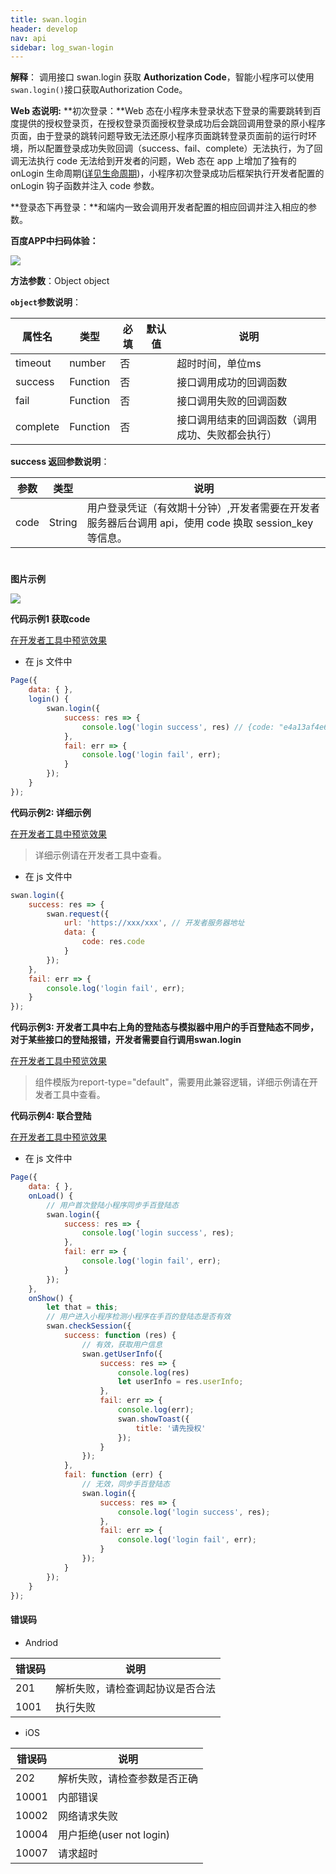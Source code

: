 ```yaml
---
title: swan.login
header: develop
nav: api
sidebar: log_swan-login
---
```

  

**解释**： 调用接口 swan.login 获取 **Authorization Code**，智能小程序可以使用`swan.login()`接口获取Authorization Code。

**Web 态说明:**
**初次登录：**Web 态在小程序未登录状态下登录的需要跳转到百度提供的授权登录页，在授权登录页面授权登录成功后会跳回调用登录的原小程序页面，由于登录的跳转问题导致无法还原小程序页面跳转登录页面前的运行时环境，所以配置登录成功失败回调（success、fail、complete）无法执行，为了回调无法执行 code 无法给到开发者的问题，Web 态在 app 上增加了独有的 onLogin 生命周期([详见生命周期](https://smartprogram.baidu.com/docs/develop/framework/app_service_register/))，小程序初次登录成功后框架执行开发者配置的 onLogin 钩子函数并注入 code 参数。

**登录态下再登录：**和端内一致会调用开发者配置的相应回调并注入相应的参数。


**百度APP中扫码体验：**

<img src="https://b.bdstatic.com/miniapp/assets/images/doc_demo/login.png"  class="demo-qrcode-image" />



**方法参数**：Object object

**`object`参数说明**：

|属性名 |类型  |必填 | 默认值 |说明|
|---- | ---- | ---- | ----|----|
|timeout|	number|		否| |	超时时间，单位ms|
|success |Function  |  否 || 接口调用成功的回调函数|
|fail  |  Function |   否 | |  接口调用失败的回调函数|
|complete |   Function |   否  | | 接口调用结束的回调函数（调用成功、失败都会执行）|

**success 返回参数说明**：

|参数  |类型|说明 |
|---- | ---- |---- |
|code|String|用户登录凭证（有效期十分钟）,开发者需要在开发者服务器后台调用 api，使用 code 换取 session_key 等信息。|

#

**图片示例**

<div class="m-doc-custom-examples">
    <div class="m-doc-custom-examples-correct">
        <img src="https://b.bdstatic.com/miniapp/images/login.gif">
    </div>
    <div class="m-doc-custom-examples-correct">
        <img src=" ">
    </div>
    <div class="m-doc-custom-examples-correct">
        <img src=" ">
    </div>     
</div>

**代码示例1 获取code**

<a href="swanide://fragment/feb6bbe10081695f109a108abe6313561575445076337" title="在开发者工具中预览效果" target="_self">在开发者工具中预览效果</a>

* 在 js 文件中

```js
Page({
    data: { },
    login() {
        swan.login({
            success: res => {
                console.log('login success', res) // {code: "e4a13af4e6d8c491b701a86682a5bc76NW"}
            },
            fail: err => {
                console.log('login fail', err);
            }
        });
    }
});
```

**代码示例2: 详细示例**

<a href="swanide://fragment/f8ba538b4fd2ca1ab1f3ecb326d3981c1560169713308" title="在开发者工具中预览效果" target="_self">在开发者工具中预览效果</a>
> 详细示例请在开发者工具中查看。

* 在 js 文件中

```js
swan.login({
    success: res => {
        swan.request({
            url: 'https://xxx/xxx', // 开发者服务器地址
            data: {
                code: res.code
            }
        });
    },
    fail: err => {
        console.log('login fail', err);
    }
});
```

**代码示例3: 开发者工具中右上角的登陆态与模拟器中用户的手百登陆态不同步，对于某些接口的登陆报错，开发者需要自行调用swan.login**

<a href="swanide://fragment/f6b852fcc216ecaf9c2fb8b3e45c65971575543444468" title="在开发者工具中预览效果" target="_self">在开发者工具中预览效果</a>

> 组件模版为report-type="default"，需要用此兼容逻辑，详细示例请在开发者工具中查看。


**代码示例4: 联合登陆**

<a href="swanide://fragment/4ea2c9fd20e7a802eb3ed0fcc3f96f081576052720396" title="在开发者工具中预览效果" target="_self">在开发者工具中预览效果</a>

* 在 js 文件中

```js
Page({
    data: { },
    onLoad() {
        // 用户首次登陆小程序同步手百登陆态
        swan.login({
            success: res => {
                console.log('login success', res);
            },
            fail: err => {
                console.log('login fail', err);
            }
        });
    },
    onShow() {
        let that = this;
        // 用户进入小程序检测小程序在手百的登陆态是否有效
        swan.checkSession({
            success: function (res) {
                // 有效，获取用户信息
                swan.getUserInfo({
                    success: res => {
                        console.log(res)
                        let userInfo = res.userInfo;
                    },
                    fail: err => {
                        console.log(err);
                        swan.showToast({
                            title: '请先授权'
                        });
                    }
                });
            },
            fail: function (err) {
                // 无效，同步手百登陆态
                swan.login({
                    success: res => {
                        console.log('login success', res);
                    },
                    fail: err => {
                        console.log('login fail', err);
                    }
                });
            }
        });
    }
});
```

#### 错误码
* Andriod

|错误码|说明|
|--|--|
|201|解析失败，请检查调起协议是否合法|
|1001|执行失败|

* iOS

|错误码|说明|
|--|--|
|202|解析失败，请检查参数是否正确      |
|10001|内部错误   |
|10002|网络请求失败|
|10004|用户拒绝(user not login)|
|10007|请求超时|
